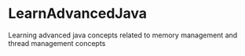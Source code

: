 # LearnAdvancedJava
Learning advanced java concepts related to memory management and thread management concepts
